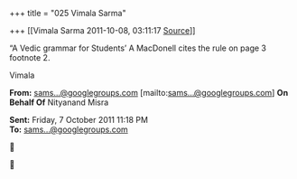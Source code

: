 +++
title = "025 Vimala Sarma"

+++
[[Vimala Sarma	2011-10-08, 03:11:17 [Source](https://groups.google.com/g/samskrita/c/Qu5-mIvGLS4)]]



“A Vedic grammar for Students’ A MacDonell cites the rule on page 3 footnote 2.

Vimala



**From:** [sams...@googlegroups.com]() \[mailto:[sams...@googlegroups.com]()\] **On Behalf Of** Nityanand Misra

  
**Sent:** Friday, 7 October 2011 11:18 PM  
**To:** [sams...@googlegroups.com]()  





